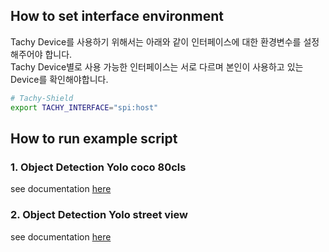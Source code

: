## How to set interface environment
Tachy Device를 사용하기 위해서는 아래와 같이 인터페이스에 대한 환경변수를 설정해주어야 합니다. <br>
Tachy Device별로 사용 가능한 인터페이스는 서로 다르며 본인이 사용하고 있는 Device를 확인해야합니다. <br>

``` bash
# Tachy-Shield
export TACHY_INTERFACE="spi:host"
```

## How to run example script
### 1. Object Detection Yolo coco 80cls
see documentation [here](object_detection_yolo_coco-80cls/README.md)

### 2. Object Detection Yolo street view
see documentation [here](object_detection_yolo_street-view/README.md)
